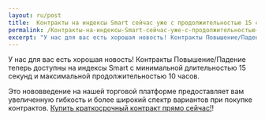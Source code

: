 ```yaml
---
layout: ru/post
title:  Контракты на индексы Smart сейчас уже с продолжительностью 15 секунд
permalink: /Контракты-на-индексы-Smart-сейчас-уже-с-продолжительностью-15-секунд/
excerpt: "У нас для вас есть хорошая новость! Контракты Повышение/Падение теперь доступны на индексы Smart с минимальной длительностью 15 секунд и максимальной продолжительностью 10 часов."
---
```


У нас для вас есть хорошая новость! Контракты Повышение/Падение теперь доступны на индексы Smart с минимальной длительностью 15 секунд и максимальной продолжительностью 10 часов.

Это нововведение на нашей торговой платформе предоставляет вам увеличенную гибкость и более широкий спектр вариантов при покупке контрактов. [Купить краткосрочный контракт прямо сейчас!](https://www.binary.com/c/trade.cgi?market=smarties&time=15s&form_name=risefall&expiry_type=duration&amount_type=payout&H=S0P&currency=USD&underlying_symbol=WLDGBP&amount=100&date_start=now&type=FLASHU&l=RU&utm_medium=social&utm_source=blog&utm_content=whatsnew)!

